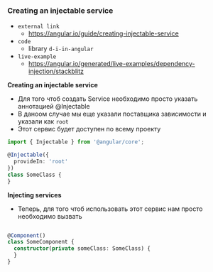 ### Creating an injectable service

- `external link`
    - https://angular.io/guide/creating-injectable-service
- `code`
    - library `d-i-in-angular`
- `live-example`
    - https://angular.io/generated/live-examples/dependency-injection/stackblitz

**Creating an injectable service**

- Для того чтоб создать Service необходимо просто указать аннотацией @Injectable
- В даноом случае мы еще указали поставщика зависимости и указали как `root`
- Этот сервис будет доступен по всему проекту

```ts
import { Injectable } from '@angular/core';

@Injectable({
  provideIn: 'root'
})
class SomeClass {
}
```

**Injecting services**

- Теперь, для того чтоб использовать этот сервис нам просто необходимо вызвать

```ts

@Component()
class SomeComponent {
  constructor(private someClass: SomeClass) {
  }
}
```
